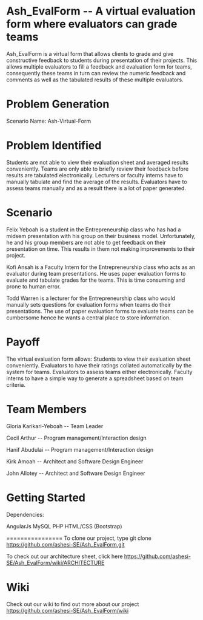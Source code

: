Ash_EvalForm -- A virtual evaluation form where evaluators can grade teams
============

Ash_EvalForm is a virtual form that allows clients to grade and give constructive feedback to students during presentation of their projects. This allows multiple evaluators to fill a feedback and evaluation form for teams, consequently these teams in turn can review the numeric feedback and comments as well as the tabulated results of these multiple evaluators.

Problem Generation
====================
Scenario Name: Ash-Virtual-Form 

Problem Identified
==================
Students are not able to view their evaluation sheet and averaged results conveniently.
Teams are only able to briefly review their feedback before results are tabulated electronically.
Lecturers or faculty interns have to manually tabulate and find the average of the results.
Evaluators have to assess teams manually and as a result there is a lot of paper generated.

Scenario
========
Felix Yeboah is a student in the Entrepreneurship class who has had a midsem presentation with his group on their business model. Unfortunately, he and his group members are not able to get feedback on their presentation on time. This results in them not making improvements to their project.

Kofi Ansah is a Faculty Intern for the Entrepreneurship class who acts as an evaluator during team presentations. He uses paper evaluation forms to evaluate and tabulate grades for the teams. This is time consuming and prone to human error. 

Todd Warren is a lecturer for the Entrepreneurship class who would manually sets questions for evaluation forms when teams do their presentations. The use of paper evaluation forms to evaluate teams can be cumbersome hence he wants a central place to store information. 

Payoff
======
The virtual evaluation form allows:
Students to view their evaluation sheet conveniently.
Evaluators to have their ratings collated automatically by the system for teams.
Evaluators to assess teams either electronically.
Faculty interns to have a simple way to generate a spreadsheet based on team criteria.

Team Members
============
Gloria Karikari-Yeboah -- Team Leader

Cecil Arthur -- Program management/Interaction design

Hanif Abudulai -- Program management/Interaction design

Kirk Amoah -- Architect and Software Design Engineer

John Allotey -- Architect and Software Design Engineer

Getting Started
===============
Dependencies:

AngularJs
MySQL
PHP
HTML/CSS (Bootstrap)


================
To clone our project, type git clone 
https://github.com/ashesi-SE/Ash_EvalForm.git

To check out our architecture sheet, click here
https://github.com/ashesi-SE/Ash_EvalForm/wiki/ARCHITECTURE

Wiki
===
Check out our wiki to find out more about our project 
https://github.com/ashesi-SE/Ash_EvalForm/wiki
